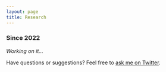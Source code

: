 ```yaml
---
layout: page
title: Research
---
```


### Since 2022

*Working on it...*

<!-- todo: add research items -->
Have questions or suggestions? Feel free to [ask me on Twitter](https://twitter.com/Shrististha7).
